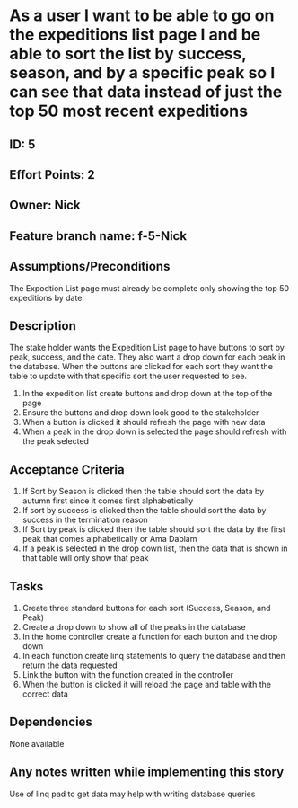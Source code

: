 # As a user I want to be able to go on the expeditions list page I and be able to sort the list by success, season, and by a specific peak so I can see that data instead of just the top 50 most recent expeditions

## ID: 5
## Effort Points: 2
## Owner: Nick
## Feature branch name: f-5-Nick

## Assumptions/Preconditions
The Expodtion List page must already be complete only showing the top 50 expeditions by date. 

## Description
The stake holder wants the Expedition List page to have buttons to sort by peak, success, and the date. They also want a drop down for each peak in the database. When the buttons are clicked for each sort they want the table to update with that specific sort the user requested to see.

1. In the expedition list create buttons and drop down at the top of the page
2. Ensure the buttons and drop down look good to the stakeholder
3. When a button is clicked it should refresh the page with new data
4. When a peak in the drop down is selected the page should refresh with the peak selected

## Acceptance Criteria

1. If Sort by Season is clicked then the table should sort the data by autumn first since it comes first alphabetically 
2. If sort by success is clicked then the table should sort the data by success in the termination reason
3. If Sort by peak is clicked then the table should sort the data by the first peak that comes alphabetically or Ama Dablam
4. If a peak is selected in the drop down list, then the data that is shown in that table will only show that peak

## Tasks
1. Create three standard buttons for each sort (Success, Season, and Peak)
2. Create a drop down to show all of the peaks in the database
3. In the home controller create a function for each button and the drop down
4. In each function create linq statements to query the database and then return the data requested
5. Link the button with the function created in the controller
6. When the button is clicked it will reload the page and table with the correct data

## Dependencies
None available

## Any notes written while implementing this story
Use of linq pad to get data may help with writing database queries